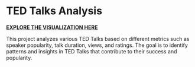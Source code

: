 # TED Talks Analysis

**[EXPLORE THE VISUALIZATION HERE](https://public.tableau.com/views/TED_17280788655360/sheet17?:language=en-US&:sid=&:redirect=auth&:display_count=n&:origin=viz_share_link)**

This project analyzes various TED Talks based on different metrics such as speaker popularity, talk duration, views, and ratings. The goal is to identify patterns and insights in TED Talks that contribute to their success and popularity.
